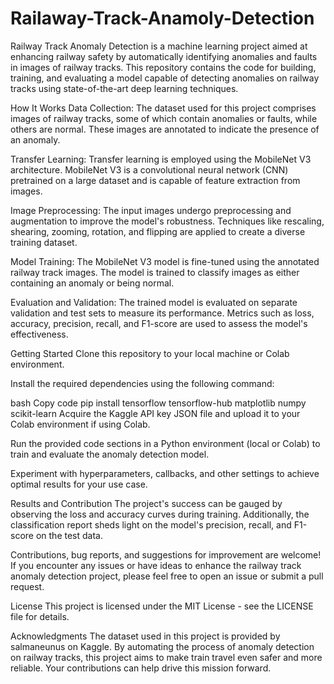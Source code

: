 # Railaway-Track-Anamoly-Detection
Railway Track Anomaly Detection is a machine learning project aimed at enhancing railway safety by automatically identifying anomalies and faults in images of railway tracks. This repository contains the code for building, training, and evaluating a model capable of detecting anomalies on railway tracks using state-of-the-art deep learning techniques.



How It Works
Data Collection: The dataset used for this project comprises images of railway tracks, some of which contain anomalies or faults, while others are normal. These images are annotated to indicate the presence of an anomaly.

Transfer Learning: Transfer learning is employed using the MobileNet V3 architecture. MobileNet V3 is a convolutional neural network (CNN) pretrained on a large dataset and is capable of feature extraction from images.

Image Preprocessing: The input images undergo preprocessing and augmentation to improve the model's robustness. Techniques like rescaling, shearing, zooming, rotation, and flipping are applied to create a diverse training dataset.

Model Training: The MobileNet V3 model is fine-tuned using the annotated railway track images. The model is trained to classify images as either containing an anomaly or being normal.

Evaluation and Validation: The trained model is evaluated on separate validation and test sets to measure its performance. Metrics such as loss, accuracy, precision, recall, and F1-score are used to assess the model's effectiveness.

Getting Started
Clone this repository to your local machine or Colab environment.

Install the required dependencies using the following command:

bash
Copy code
pip install tensorflow tensorflow-hub matplotlib numpy scikit-learn
Acquire the Kaggle API key JSON file and upload it to your Colab environment if using Colab.

Run the provided code sections in a Python environment (local or Colab) to train and evaluate the anomaly detection model.

Experiment with hyperparameters, callbacks, and other settings to achieve optimal results for your use case.

Results and Contribution
The project's success can be gauged by observing the loss and accuracy curves during training. Additionally, the classification report sheds light on the model's precision, recall, and F1-score on the test data.

Contributions, bug reports, and suggestions for improvement are welcome! If you encounter any issues or have ideas to enhance the railway track anomaly detection project, please feel free to open an issue or submit a pull request.

License
This project is licensed under the MIT License - see the LICENSE file for details.

Acknowledgments
The dataset used in this project is provided by salmaneunus on Kaggle.
By automating the process of anomaly detection on railway tracks, this project aims to make train travel even safer and more reliable. Your contributions can help drive this mission forward.


